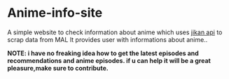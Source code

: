 # Anime-info-site
A simple website  to check information about anime which uses [jikan api](https://jikan.moe/) to scrap data from MAL
It provides user with informations about anime..

**NOTE: i have no freaking idea how to get the latest episodes and recommendations and anime episodes. if u can help it will be a great pleasure,make sure to contribute.** 
